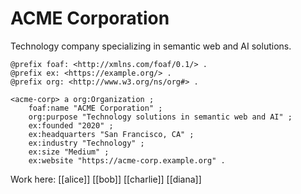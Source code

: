 # ACME Corporation

Technology company specializing in semantic web and AI solutions.

```turtle
@prefix foaf: <http://xmlns.com/foaf/0.1/> .
@prefix ex: <https://example.org/> .
@prefix org: <http://www.w3.org/ns/org#> .

<acme-corp> a org:Organization ;
    foaf:name "ACME Corporation" ;
    org:purpose "Technology solutions in semantic web and AI" ;
    ex:founded "2020" ;
    ex:headquarters "San Francisco, CA" ;
    ex:industry "Technology" ;
    ex:size "Medium" ;
    ex:website "https://acme-corp.example.org" .
```

Work here:
[[alice]]
[[bob]]
[[charlie]]
[[diana]]
